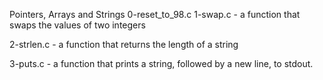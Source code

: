Pointers, Arrays and Strings
0-reset_to_98.c
1-swap.c - a function that swaps the values of two integers

2-strlen.c - a function that returns the length of a string

3-puts.c - a function that prints a string, followed by a new line, to stdout.

